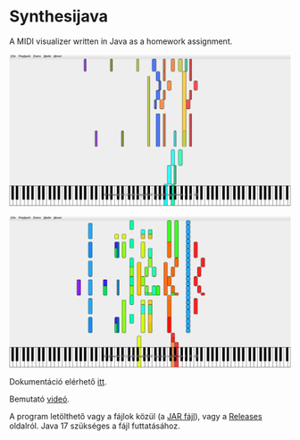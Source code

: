 # Synthesijava
A MIDI visualizer written in Java as a homework assignment.

![Screenshot a programról](screenshot_1.png)

![Másik screenshot a programról](screenshot_2.png)

Dokumentáció elérhető [itt](documentation/documentation.md).

Bemutató [videó](https://youtu.be/Lw3OA4XtWHA).

A program letölthető vagy a fájlok közül (a [JAR fájl](synthesijava-1.0.jar)), vagy a [Releases](https://github.com/4321ba/synthesijava/releases) oldalról. Java 17 szükséges a fájl futtatásához.
